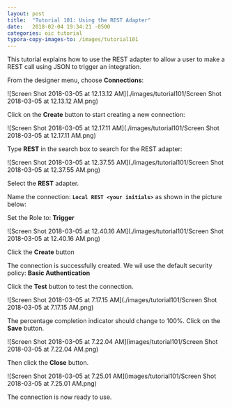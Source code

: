 ```yaml
---
layout: post
title:  "Tutorial 101: Using the REST Adapter"
date:   2018-02-04 19:34:21 -0500
categories: oic tutorial 
typora-copy-images-to: /images/tutorial101
---
```

This tutorial explains how to use the REST adapter to allow a user to make a REST call using JSON to trigger an integration.

From the designer menu, choose **Connections**:

![Screen Shot 2018-03-05 at 12.13.12 AM](./images/tutorial101/Screen Shot 2018-03-05 at 12.13.12 AM.png)

Click on the **Create** button to start creating a new connection:

![Screen Shot 2018-03-05 at 12.17.11 AM](./images/tutorial101/Screen Shot 2018-03-05 at 12.17.11 AM.png)

Type **REST** in the search box to search for the REST adapter:

![Screen Shot 2018-03-05 at 12.37.55 AM](./images/tutorial101/Screen Shot 2018-03-05 at 12.37.55 AM.png)

Select the **REST** adapter.

Name the connection: **`Local REST <your initials>`** as shown in the picture below:

Set the Role to: **Trigger**

![Screen Shot 2018-03-05 at 12.40.16 AM](./images/tutorial101/Screen Shot 2018-03-05 at 12.40.16 AM.png)

Click the **Create** button

The connection is successfully created. We wil use the default security policy: **Basic Authentication**

Click the **Test** button to test the connection. 

![Screen Shot 2018-03-05 at 7.17.15 AM](./images/tutorial101/Screen Shot 2018-03-05 at 7.17.15 AM.png)

The percentage completion indicator should change to 100%. Click on the **Save** button.

![Screen Shot 2018-03-05 at 7.22.04 AM](images/tutorial101/Screen Shot 2018-03-05 at 7.22.04 AM.png)

Then click the **Close** button.

![Screen Shot 2018-03-05 at 7.25.01 AM](images/tutorial101/Screen Shot 2018-03-05 at 7.25.01 AM.png)

The connection is now ready to use.